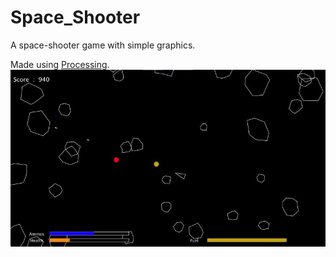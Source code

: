 # Space_Shooter
A space-shooter game with simple graphics.

Made using [Processing](https://processing.org/).
![ScreenShot](./docs/images/ss.jpg?raw=true "ASCII")
